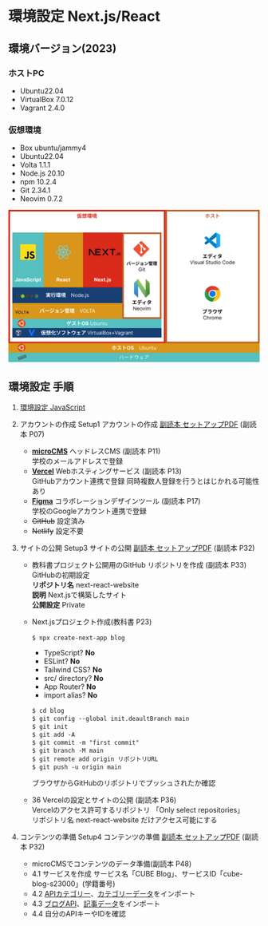 # 環境設定 Next.js/React

## 環境バージョン(2023)
### ホストPC
* Ubuntu22.04
* VirtualBox 7.0.12
* Vagrant 2.4.0

### 仮想環境
* Box ubuntu/jammy4
* Ubuntu22.04
* Volta 1.1.1
* Node.js 20.10
* npm 10.2.4
* Git 2.34.1
* Neovim 0.7.2

![JavaScript環境](../assets/JSFrist_Environment.png)

## 環境設定 手順

1. [環境設定 JavaScript](https://github.com/omas-public/JSFirst/blob/main/docs/environment.md)

2. アカウントの作成
	Setup1 アカウントの作成 [副読本 セットアップPDF](https://github.com/ebisucom/next-react-website/blob/main/setup.pdf) (副読本 P07)  
	* **[microCMS](https://microcms.io/)** ヘッドレスCMS (副読本 P11)  
		学校のメールアドレスで登録
	* **[Vercel](https://vercel.com/)** Webホスティングサービス (副読本 P13)  
		GitHubアカウント連携で登録
		同時複数人登録を行うとはじかれる可能性あり
	* **[Figma](https://www.figma.com/ja/)** コラボレーションデザインツール (副読本 P17)  
		学校のGoogleアカウント連携で登録  
	* ~~GitHub~~ 設定済み  
	* ~~Netlify~~ 設定不要  

3. サイトの公開
	Setup3 サイトの公開 [副読本 セットアップPDF](https://github.com/ebisucom/next-react-website/blob/main/setup.pdf) (副読本 P32)  

	* 教科書プロジェクト公開用のGitHub リポジトリを作成 (副読本 P33)  
		GitHubの初期設定  
		**リポジトリ名** next-react-website  
		**説明** Next.jsで構築したサイト  
		**公開設定** Private  

	* Next.jsプロジェクト作成(教科書 P23)  
		```
		$ npx create-next-app blog
		```

		* TypeScript? **No**  
		* ESLint? **No**  
		* Tailwind CSS? **No**  
		* src/ directory? **No**  
		* App Router? **No**  
		* import alias? **No**  

		```
		$ cd blog
		$ git config --global init.deaultBranch main
		$ git init
		$ git add -A
		$ git commit -m "first commit"
		$ git branch -M main
		$ git remote add origin リポジトリURL
		$ git push -u origin main
		```
		ブラウザからGitHubのリポジトリでプッシュされたか確認  


	* 36 Vercelの設定とサイトの公開 (副読本 P36)  
		Vercelのアクセス許可するリポジトリ 「Only select repositories」  
		リポジトリ名 next-react-website だけアクセス可能にする  


4. コンテンツの準備
	Setup4 コンテンツの準備 [副読本 セットアップPDF](https://github.com/ebisucom/next-react-website/blob/main/setup.pdf) (副読本 P32)  

	* microCMSでコンテンツのデータ準備(副読本 P48)  
	* 4.1 サービスを作成 サービス名「CUBE Blog」、サービスID「cube-blog-s23000」(学籍番号)   
	* 4.2 [APIカテゴリー](https://github.com/ebisucom/next-react-website/blob/main/import/api-categories.json)、[カテゴリーデータ](https://github.com/ebisucom/next-react-website/blob/main/import/contents-categories.csv)をインポート  
	* 4.3 [ブログAPI](https://github.com/ebisucom/next-react-website/blob/main/import/api-blogs.json)、[記事データ](https://github.com/ebisucom/next-react-website/blob/main/import/contents-blogs.csv)をインポート
	* 4.4 自分のAPIキーやIDを確認